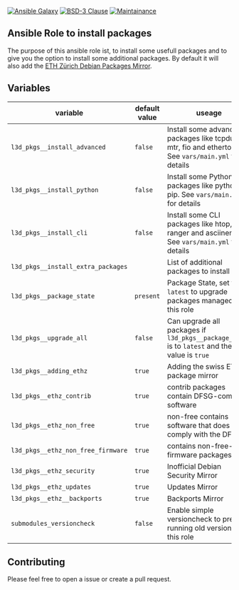 [![Ansible Galaxy](https://ansible.l3d.space/svg/l3d.packages.svg)](https://galaxy.ansible.com/l3d/packages)
[![BSD-3 Clause](https://ansible.l3d.space/svg/l3d.packages_license.svg)](LICENSE)
[![Maintainance](https://ansible.l3d.space/svg/l3d.packages_maintainance.svg)](https://ansible.l3d.space/#l3d.packages)

Ansible Role to install packages
---------------------

The purpose of this ansible role ist, to install some usefull packages and to give you the option to install some additional packages.
By default it will also add the [ETH Zürich Debian Packages Mirror](https://debian.ethz.ch/debian/).

 Variables
-----------

| variable | default value | useage |
| --- | --- | --- |
| ``l3d_pkgs__install_advanced`` | ``false`` | Install some advanced packages like tcpdump, mtr, fio and ethertools. See ``vars/main.yml`` for details |
| ``l3d_pkgs__install_python`` | ``false`` | Install some Python packages like python3-pip. See ``vars/main.yml`` for details |
| ``l3d_pkgs__install_cli`` | ``false`` | Install some CLI packages like htop, ranger and asciinema. See ``vars/main.yml`` for details |
| ``l3d_pkgs__install_extra_packages`` | | List of additional packages to install |
| ``l3d_pkgs__package_state`` | ``present`` | Package State, set to ``latest`` to upgrade packages managed by this role |
| ``l3d_pkgs__upgrade_all`` | ``false`` | Can upgrade all packages if ``l3d_pkgs__package_state`` is to ``latest`` and the value is ``true`` |
| ``l3d_pkgs__adding_ethz`` | ``true`` | Adding the swiss ETH package mirror |
| ``l3d_pkgs__ethz_contrib`` | ``true`` | contrib packages contain DFSG-compliant software |
| ``l3d_pkgs__ethz_non_free`` | ``true`` | non-free contains software that does not comply with the DFSG. |
| ``l3d_pkgs__ethz_non_free_firmware`` | ``true`` | contains non-free-firmware packages |
| ``l3d_pkgs__ethz_security`` | ``true`` | Inofficial Debian Security Mirror |
| ``l3d_pkgs__ethz_updates`` | ``true`` | Updates Mirror |
| ``l3d_pkgs__ethz__backports`` | ``true`` | Backports Mirror |
| ``submodules_versioncheck`` | ``false`` | Enable simple versioncheck to prevent running old versions of this role |

 Contributing
-------------
Please feel free to open a issue or create a pull request.
